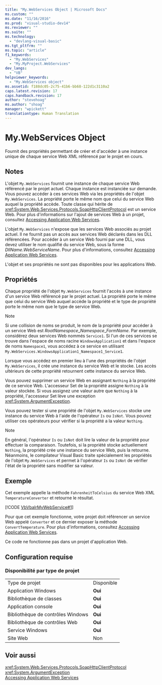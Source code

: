 ```yaml
---
title: "My.WebServices Object | Microsoft Docs"
ms.custom: ""
ms.date: "11/16/2016"
ms.prod: "visual-studio-dev14"
ms.reviewer: ""
ms.suite: ""
ms.technology: 
  - "devlang-visual-basic"
ms.tgt_pltfrm: ""
ms.topic: "article"
f1_keywords: 
  - "My.WebServices"
  - "My.MyProject.WebServices"
dev_langs: 
  - "VB"
helpviewer_keywords: 
  - "My.WebServices object"
ms.assetid: f188dc05-2c75-41b6-bb68-122d1c3110a2
caps.latest.revision: 17
caps.handback.revision: 17
author: "stevehoag"
ms.author: "shoag"
manager: "wpickett"
translationtype: Human Translation
---
```

# My.WebServices Object
Fournit des propriétés permettant de créer et d'accéder à une instance unique de chaque service Web XML référencé par le projet en cours.  
  
## Notes  
 L'objet `My.WebServices` fournit une instance de chaque service Web référencé par le projet actuel.  Chaque instance est instanciée sur demande.  Vous pouvez accéder à ces services Web via les propriétés de l'objet `My.WebServices`.  La propriété porte le même nom que celui du service Web auquel la propriété accède.  Toute classe qui hérite de <xref:System.Web.Services.Protocols.SoapHttpClientProtocol> est un service Web.  Pour plus d'informations sur l'ajout de services Web à un projet, consultez [Accessing Application Web Services](../../../visual-basic/developing-apps/programming/accessing-application-web-services.md).  
  
 L'objet `My.WebServices` n'expose que les services Web associés au projet actuel.  Il ne fournit pas un accès aux services Web déclarés dans les DLL référencées.  Pour accéder à un service Web fourni par une DLL, vous devez utiliser le nom qualifié du service Web, sous la forme *DllName*.*WebServiceName*.  Pour plus d'informations, consultez [Accessing Application Web Services](../../../visual-basic/developing-apps/programming/accessing-application-web-services.md).  
  
 L'objet et ses propriétés ne sont pas disponibles pour les applications Web.  
  
## Propriétés  
 Chaque propriété de l'objet `My.WebServices` fournit l'accès à une instance d'un service Web référencé par le projet actuel.  La propriété porte le même que celui du service Web auquel accède la propriété et le type de propriété porte le même nom que le type de service Web.  
  
> [!NOTE]
>  Si une collision de noms se produit, le nom de la propriété pour accéder à un service Web est *RootNamespace*\_*Namespace*\_*FormName*.  Par exemple, considérez deux services Web nommés `Service1`.  Si l'un de ces services se trouve dans l'espace de noms racine `WindowsApplication1` et dans l'espace de noms `Namespace1`, vous accédez à ce service en utilisant `My.WebServices.WindowsApplication1_Namespace1_Service1`.  
  
 Lorsque vous accédez en premier lieu à l'une des propriétés de l'objet `My.WebServices`, il crée une instance du service Web et le stocke.  Les accès ultérieurs de cette propriété retournent cette instance du service Web.  
  
 Vous pouvez supprimer un service Web en assignant `Nothing` à la propriété de ce service Web.  L'accesseur Set de la propriété assigne `Nothing` à la valeur stockée.  Si vous assignez une valeur autre que `Nothing` à la propriété, l'accesseur Set lève une exception <xref:System.ArgumentException>.  
  
 Vous pouvez tester si une propriété de l'objet `My.WebServices` stocke une instance du service Web à l'aide de l'opérateur `Is` ou `IsNot`.  Vous pouvez utiliser ces opérateurs pour vérifier si la propriété a la valeur `Nothing`.  
  
> [!NOTE]
>  En général, l'opérateur `Is` ou `IsNot` doit lire la valeur de la propriété pour effectuer la comparaison.  Toutefois, si la propriété stocke actuellement `Nothing`, la propriété crée une instance du service Web, puis la retourne.  Néanmoins, le compilateur Visual Basic traite spécialement les propriétés de l'objet `My.WebServices` et permet à l'opérateur `Is` ou `IsNot` de vérifier l'état de la propriété sans modifier sa valeur.  
  
## Exemple  
 Cet exemple appelle la méthode `FahrenheitToCelsius` du service Web XML `TemperatureConverter` et retourne le résultat.  
  
 [!CODE [VbVbalrMyWebService#1](../CodeSnippet/VS_Snippets_VBCSharp/VbVbalrMyWebService#1)]  
  
 Pour que cet exemple fonctionne, votre projet doit référencer un service Web appelé `Converter` et ce dernier exposer la méthode `ConvertTemperature`.  Pour plus d'informations, consultez [Accessing Application Web Services](../../../visual-basic/developing-apps/programming/accessing-application-web-services.md).  
  
 Ce code ne fonctionne pas dans un projet d'application Web.  
  
## Configuration requise  
  
### Disponibilité par type de projet  
  
|||  
|-|-|  
|Type de projet|Disponible|  
|Application Windows|**Oui**|  
|Bibliothèque de classes|**Oui**|  
|Application console|**Oui**|  
|Bibliothèque de contrôles Windows|**Oui**|  
|Bibliothèque de contrôles Web|**Oui**|  
|Service Windows|**Oui**|  
|Site Web|Non|  
  
## Voir aussi  
 <xref:System.Web.Services.Protocols.SoapHttpClientProtocol>   
 <xref:System.ArgumentException>   
 [Accessing Application Web Services](../../../visual-basic/developing-apps/programming/accessing-application-web-services.md)